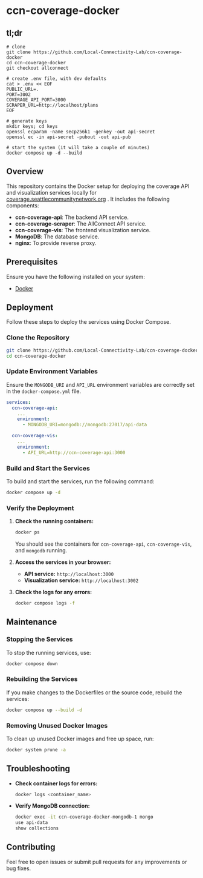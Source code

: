 # ccn-coverage-docker

## tl;dr
```
# clone
git clone https://github.com/Local-Connectivity-Lab/ccn-coverage-docker
cd ccn-coverage-docker
git checkout allconnect

# create .env file, with dev defaults
cat > .env << EOF
PUBLIC_URL=.
PORT=3002
COVERAGE_API_PORT=3000
SCRAPER_URL=http://localhost/plans
EOF

# generate keys
mkdir keys; cd keys
openssl ecparam -name secp256k1 -genkey -out api-secret
openssl ec -in api-secret -pubout -out api-pub

# start the system (it will take a couple of minutes)
docker compose up -d --build
```

## Overview

This repository contains the Docker setup for deploying the coverage API and visualization services locally for [coverage.seattlecommunitynetwork.org](https://coverage.seattlecommunitynetwork.org/)
. It includes the following components:
- **ccn-coverage-api**: The backend API service.
- **ccn-coverage-scraper**: The AllConnect API service.
- **ccn-coverage-vis**: The frontend visualization service.
- **MongoDB**: The database service.
- **nginx**: To provide reverse proxy.

## Prerequisites

Ensure you have the following installed on your system:
- [Docker](https://docs.docker.com/get-docker/)

## Deployment

Follow these steps to deploy the services using Docker Compose.

### Clone the Repository

```sh
git clone https://github.com/Local-Connectivity-Lab/ccn-coverage-docker.git
cd ccn-coverage-docker
```

### Update Environment Variables

Ensure the `MONGODB_URI` and `API_URL` environment variables are correctly set in the `docker-compose.yml` file.

```yaml
services:
  ccn-coverage-api:
    ...
    environment:
      - MONGODB_URI=mongodb://mongodb:27017/api-data

  ccn-coverage-vis:
    ...
    environment:
      - API_URL=http://ccn-coverage-api:3000
```

### Build and Start the Services

To build and start the services, run the following command:

```sh
docker compose up -d
```

### Verify the Deployment

1. **Check the running containers:**

   ```sh
   docker ps
   ```

   You should see the containers for `ccn-coverage-api`, `ccn-coverage-vis`, and `mongodb` running.

2. **Access the services in your browser:**
   - **API service:** `http://localhost:3000`
   - **Visualization service:** `http://localhost:3002`

3. **Check the logs for any errors:**

   ```sh
   docker compose logs -f
   ```

## Maintenance

### Stopping the Services

To stop the running services, use:

```sh
docker compose down
```

### Rebuilding the Services

If you make changes to the Dockerfiles or the source code, rebuild the services:

```sh
docker compose up --build -d
```

### Removing Unused Docker Images

To clean up unused Docker images and free up space, run:

```sh
docker system prune -a
```

## Troubleshooting

- **Check container logs for errors:**
  ```sh
  docker logs <container_name>
  ```

- **Verify MongoDB connection:**
  ```sh
  docker exec -it ccn-coverage-docker-mongodb-1 mongo
  use api-data
  show collections
  ```

## Contributing

Feel free to open issues or submit pull requests for any improvements or bug fixes.
